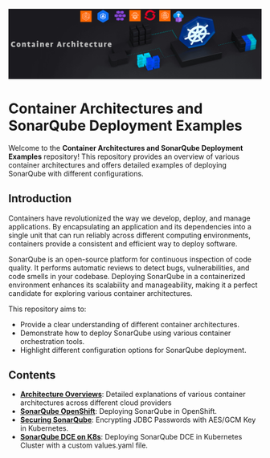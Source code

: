 ![logo](imgs/container-archi.png) 

# Container Architectures and SonarQube Deployment Examples

Welcome to the **Container Architectures and SonarQube Deployment Examples** repository! This repository provides an overview of various container architectures and offers detailed examples of deploying SonarQube with different configurations.

## Introduction

Containers have revolutionized the way we develop, deploy, and manage applications. By encapsulating an application and its dependencies into a single unit that can run reliably across different computing environments, containers provide a consistent and efficient way to deploy software.

SonarQube is an open-source platform for continuous inspection of code quality. It performs automatic reviews to detect bugs, vulnerabilities, and code smells in your codebase. Deploying SonarQube in a containerized environment enhances its scalability and manageability, making it a perfect candidate for exploring various container architectures.

This repository aims to:
- Provide a clear understanding of different container architectures.
- Demonstrate how to deploy SonarQube using various container orchestration tools.
- Highlight different configuration options for SonarQube deployment.

## Contents

- [**Architecture Overviews**](Comparative_Document/README.md): Detailed explanations of various container architectures across different cloud providers
- [**SonarQube OpenShift**](Openshift/README.md): Deploying SonarQube in OpenShift.
- [**Securing SonarQube**](https://github.com/SonarSource-Demos/k8s-helm-sq-key): Encrypting JDBC Passwords with AES/GCM Key in Kubernetes.
- [**SonarQube DCE on K8s**](DCE/README.md): Deploying SonarQube DCE in Kubernetes Cluster with a custom values.yaml file.

